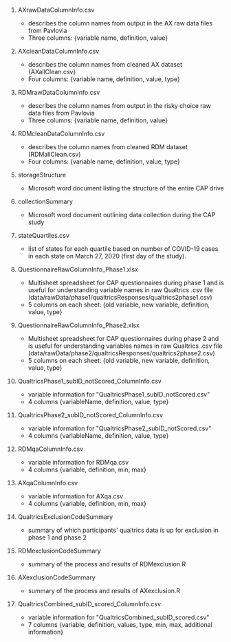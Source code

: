1.  AXrawDataColumnInfo.csv

	-   describes the column names from output in the AX raw data files from Pavlovia
	-   Three columns: {variable name, definition, value}

3.  AXcleanDataColumnInfo.csv

	-   describes the column names from cleaned AX dataset {AXallClean.csv}
	-   Four columns: {variable name, definition, value, type}

5.  RDMrawDataColumnInfo.csv

	-   describes the column names from output in the risky choice raw data files from Pavlovia
	-   Three columns: {variable name, definition, value}

7.  RDMcleanDataColumnInfo.csv

	-   describes the column names from cleaned RDM dataset (RDMallClean.csv)
	-   Four columns: {variable name, definition, value, type}

9.  storageStructure

	-   Microsoft word document listing the structure of the entire CAP drive

11. collectionSummary

	-   Microsoft word document outlining data collection during the CAP study

13. stateQuartiles.csv

	-   list of states for each quartile based on number of COVID-19 cases in each state on March 27, 2020 (first day of the study).

15. QuestionnaireRawColumnInfo_Phase1.xlsx

	-   Multisheet spreadsheet for CAP questionnaires during phase 1 and is useful for understanding variable names in raw Qualtrics .csv file (data/rawData/phase1/qualtricsResponses/qualtrics2phase1.csv)
	-   5 columns on each sheet: {old variable, new variable, definition, value, type}

17. QuestionnaireRawColumnInfo_Phase2.xlsx

	-   Multisheet spreadsheet for CAP questionnaires during phase 2 and is useful for understanding variables names in raw Qualtrics .csv file (data/rawData/phase2/qualtricsResponses/qualtrics2phase2.csv)
	-   5 columns on each sheet: {old variable, new variable, definition, value, type}

19. QualtricsPhase1_subID_notScored_ColumnInfo.csv

	-   variable information for "QualtricsPhase1_subID_notScored.csv"
	-   4 columns {variableName, definition, value, type}

21. QualtricsPhase2_subID_notScored_ColumnInfo.csv

	-   variable information for "QualtricsPhase2_subID_notScored.csv"
	-   4 columns {variableName, definition, value, type}

23. RDMqaColumnInfo.csv

	-   variable information for RDMqa.csv
	-   4 columns {variable, definition, min, max}

25. AXqaColumnInfo.csv

	-   variable information for AXqa.csv
	-   4 columns {variable, definition, min, max}

27. QualtricsExclusionCodeSummary

	-   summary of which participants' qualtrics data is up for exclusion in phase 1 and phase 2 

29. RDMexclusionCodeSummary

	-   summary of the process and results of RDMexclusion.R

31. AXexclusionCodeSummary

	-   summary of the process and results of AXexclusion.R

33. QualtricsCombined_subID_scored_ColumnInfo.csv

	-   variable information for "QualtricsCombined_subID_scored.csv"
	-   7 columns {variable, definition, values, type, min, max, additional information}